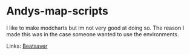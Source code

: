 # Andys-map-scripts
I like to make modcharts but im not very good at doing so. The reason I made this was in the case someone wanted to use the environments.

Links:
[Beatsaver](https://beatsaver.com/profile/4323746)
